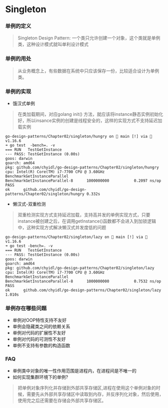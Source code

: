 # Singleton

### 单例的定义
> Singleton Design Pattern: 一个类只允许创建一个对象，这个类就是单例类，这种设计模式就叫单利设计模式

### 单例的用处
> 从业务概念上，有些数据在系统中只应该保存一份，比较适合设计为单例类。

### 单例的实现

* 饿汉式单例
> 在类加载期间，对应golang init() 方法，就应该将instance静态实例初始化好，所以insance实例的创建是线程安全的，这样的实现方式不支持延迟加载实例

```
go-design-patterns/Chapter02/singleton/hungry on  main [!] via 🐹 v1.16.6
➜ go test  -bench=. -v
=== RUN   TestGetInstance
--- PASS: TestGetInstance (0.00s)
goos: darwin
goarch: amd64
pkg: github.com/chyidl/go-design-patterns/Chapter02/singleton/hungry
cpu: Intel(R) Core(TM) i7-7700 CPU @ 3.60GHz
BenchmarkGetInstanceParallel
BenchmarkGetInstanceParallel-8   	1000000000	         0.2097 ns/op
PASS
ok  	github.com/chyidl/go-design-patterns/Chapter02/singleton/hungry	0.332s
```

* 懒汉式-双重检测
> 双重检测实现方式支持延迟加载，支持高并发的单例实现方式，只要instance被创建之后，在调用getInstance()函数都不会进入到加锁逻辑中，这种实现方式解决懒汉式并发度低的问题

```
go-design-patterns/Chapter02/singleton/lazy on  main [!] via 🐹 v1.16.6
➜ go test -bench=. -v
=== RUN   TestGetInstance
--- PASS: TestGetInstance (0.00s)
goos: darwin
goarch: amd64
pkg: github.com/chyidl/go-design-patterns/Chapter02/singleton/lazy
cpu: Intel(R) Core(TM) i7-7700 CPU @ 3.60GHz
BenchmarkGetInstanceParallel
BenchmarkGetInstanceParallel-8   	1000000000	         0.7532 ns/op
PASS
ok  	github.com/chyidl/go-design-patterns/Chapter02/singleton/lazy	1.010s
```


### 单例存在哪些问题
  * 单例对OOP特性支持不友好
  * 单例会隐藏类之间的依赖关系
  * 单例对代码的扩展性不友好
  * 单例对代码的可测性不友好
  * 单例不支持有参数的构造函数

### FAQ
* 单例类中对象的唯一性作用范围是进程内，在进程间是不唯一的
* 如何实现集群环境下的单例?
> 把单例对象序列化并存储到外部共享存储区,进程在使用这个单例对象的时候，需要先从外部共享存储区中读取到内存，并反序列化对象，然后使用，使用完之后还需要在存储会外部共享存储区。
